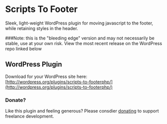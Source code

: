 Scripts To Footer
=================

Sleek, light-weight WordPress plugin for moving javascript to the footer, while retaining styles in the header.

###Note: this is the "bleeding edge" version and may not necessarily be stable, use at your own risk. View the most recent release on the WordPress repo linked below

## WordPress Plugin

Download for your WordPress site here: [http://wordpress.org/plugins/scripts-to-footerphp/](http://wordpress.org/plugins/scripts-to-footerphp/)

### Donate?

Like this plugin and feeling generous? Please consdier [donating](http://joshuadnelson.com/donate) to support freelance development.
